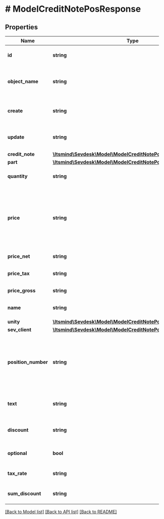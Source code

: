 # # ModelCreditNotePosResponse

## Properties

Name | Type | Description | Notes
------------ | ------------- | ------------- | -------------
**id** | **string** | The creditNote position id | [optional] [readonly]
**object_name** | **string** | The creditNote position object name | [optional] [readonly] [default to 'CreditNotePos']
**create** | **string** | Date of creditNote position creation | [optional] [readonly]
**update** | **string** | Date of last creditNote position update | [optional] [readonly]
**credit_note** | [**\Itsmind\Sevdesk\Model\ModelCreditNotePosResponseCreditNote**](ModelCreditNotePosResponseCreditNote.md) |  |
**part** | [**\Itsmind\Sevdesk\Model\ModelCreditNotePosResponsePart**](ModelCreditNotePosResponsePart.md) |  | [optional]
**quantity** | **string** | Quantity of the article/part |
**price** | **string** | Price of the article/part. Is either gross or net, depending on the sevDesk account setting. | [optional]
**price_net** | **string** | Net price of the part | [optional] [readonly]
**price_tax** | **string** | Tax on the price of the part | [optional]
**price_gross** | **string** | Gross price of the part | [optional]
**name** | **string** | Name of the article/part. | [optional]
**unity** | [**\Itsmind\Sevdesk\Model\ModelCreditNotePosResponseUnity**](ModelCreditNotePosResponseUnity.md) |  |
**sev_client** | [**\Itsmind\Sevdesk\Model\ModelCreditNotePosResponseSevClient**](ModelCreditNotePosResponseSevClient.md) |  | [optional]
**position_number** | **string** | Position number of your position. Can be used to creditNote multiple positions. | [optional]
**text** | **string** | A text describing your position. | [optional]
**discount** | **string** | An optional discount of the position. | [optional]
**optional** | **bool** | Defines if the position is optional. | [optional]
**tax_rate** | **string** | Tax rate of the position. |
**sum_discount** | **string** | Discount sum of the position | [optional] [readonly]

[[Back to Model list]](../../README.md#models) [[Back to API list]](../../README.md#endpoints) [[Back to README]](../../README.md)

